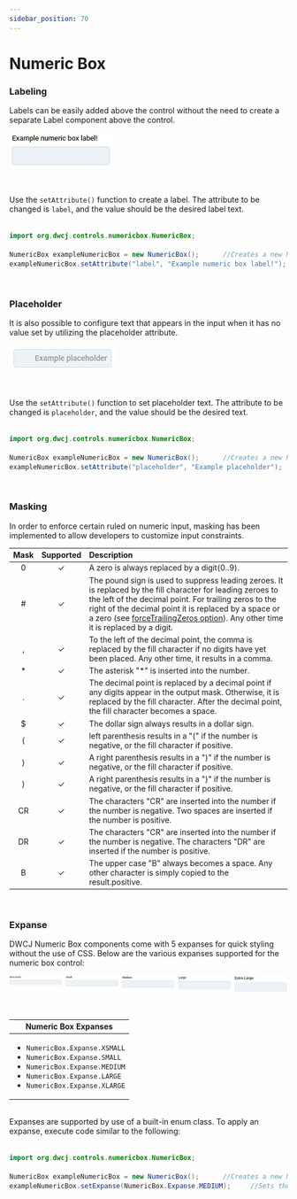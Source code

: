 ```yaml
---
sidebar_position: 70
---
```


# Numeric Box

### Labeling

Labels can be easily added above the control without the need to create a separate Label component above the control. 

<!-- <iframe 
loading="lazy"
src='https://hot.bbx.kitchen/webapp/controlsamples?class=control_demos.numericboxdemos.NumericboxLabel' 
style={{"width": "100%", "height":"170px"}}></iframe> -->

![Numeric box labeling](./_images/numericbox/numericbox_label.jpg)

<br />

Use the `setAttribute()` function to create a label. The attribute to be changed is `label`, and the value should be the desired label text.  <br/><br />

```java
import org.dwcj.controls.numericbox.NumericBox;

NumericBox exampleNumericBox = new NumericBox();      //Creates a new NumericBox
exampleNumericBox.setAttribute("label", "Example numeric box label!");     //Gives the numeric box a label with the provided text
```

<br/>

### Placeholder

It is also possible to configure text that appears in the input when it has no value set by utilizing the placeholder attribute.

<!-- <iframe 
loading="lazy"
src='https://hot.bbx.kitchen/webapp/controlsamples?class=control_demos.numericboxdemos.NumericboxPlaceholder' 
style={{"width": "100%", "height":"170px"}}></iframe> -->

![Numeric box placeholder](./_images/numericbox/numericbox_placeholder.jpg)

<br />

Use the `setAttribute()` function to set placeholder text. The attribute to be changed is `placeholder`, and the value should be the desired text.  <br/><br />

```java
import org.dwcj.controls.numericbox.NumericBox;

NumericBox exampleNumericBox = new NumericBox();      //Creates a new NumericBox
exampleNumericBox.setAttribute("placeholder", "Example placeholder");     //Gives the numeric box a placeholder with the provided text
```

<br/>

### Masking

In order to enforce certain ruled on numeric input, masking has been implemented to allow developers to customize input constraints.

<table>
    <thead>
    <tr>
        <th align="center">Mask</th>
        <th align="center">Supported</th>
        <th align="left">Description</th>
    </tr>
    </thead>
    <tbody>
    <tr>
        <td align="center">0</td>
        <td align="center">✓</td>
        <td align="left">A zero is always replaced by a digit(0..9).</td>
    </tr>
    <tr>
        <td align="center">#</td>
        <td align="center">✓</td>
        <td align="left">The pound sign is used to suppress leading zeroes. It is replaced by the fill character for leading zeroes to the left of the decimal point. For trailing zeros to the right of the decimal point it is replaced by a space or a zero (see <a href="https://basishub.github.io/bbj-masks/docs/api/class/src/NumberMask/NumberMask.js~NumberMask.html" rel="nofollow">forceTrailingZeros option</a>). Any other time it is replaced by a digit.</td>
    </tr>
    <tr>
        <td align="center">,</td>
        <td align="center">✓</td>
        <td align="left">To the left of the decimal point, the comma is replaced by the fill character if no digits have yet been placed. Any other time, it results in a comma.</td>
    </tr>
    <tr>
        <td align="center">*</td>
        <td align="center">✓</td>
        <td align="left">The asterisk "*" is inserted into the number.</td>
    </tr>
    <tr>
        <td align="center">.</td>
        <td align="center">✓</td>
        <td align="left">The decimal point is replaced by a decimal point if any digits appear in the output mask. Otherwise, it is replaced by the fill character. After the decimal point, the fill character becomes a space.</td>
    </tr>
    <tr>
        <td align="center">$</td>
        <td align="center">✓</td>
        <td align="left">The dollar sign always results in a dollar sign.</td>
    </tr>
    <tr>
        <td align="center">(</td>
        <td align="center">✓</td>
        <td align="left">left parenthesis results in a "(" if the number is negative, or the fill character if positive.</td>
    </tr>
    <tr>
        <td align="center">)</td>
        <td align="center">✓</td>
        <td align="left">A right parenthesis results in a ")" if the number is negative, or the fill character if positive.</td>
    </tr>
    <tr>
        <td align="center">)</td>
        <td align="center">✓</td>
        <td align="left">A right parenthesis results in a ")" if the number is negative, or the fill character if positive.</td>
    </tr>
    <tr>
        <td align="center">CR</td>
        <td align="center">✓</td>
        <td align="left">The characters "CR" are inserted into the number if the number is negative. Two spaces are inserted if the number is positive.</td>
    </tr>
    <tr>
        <td align="center">DR</td>
        <td align="center">✓</td>
        <td align="left">The characters "CR" are inserted into the number if the number is negative. The characters "DR" are inserted if the number is positive.</td>
    </tr>
    <tr>
        <td align="center">B</td>
        <td align="center">✓</td>
        <td align="left">The upper case "B" always becomes a space. Any other character is simply copied to the result.positive.</td>
    </tr>
    </tbody>
</table>

<br/>

### Expanse

DWCJ Numeric Box components come with 5 expanses for quick styling without the use of CSS.
Below are the various expanses supported for the numeric box control: <br/>

<!-- <iframe 
loading="lazy"
src='https://hot.bbx.kitchen/webapp/controlsamples?class=control_demos.numericboxdemos.NumericboxExpanses' 
style={{"width": "100%", "height":"125px"}}></iframe> -->

![Numeric box expanses](./_images/numericbox/numericbox_expanses.jpg)

<br/>

|Numeric Box Expanses|
|-|
|<ul><li>```NumericBox.Expanse.XSMALL```</li><li>```NumericBox.Expanse.SMALL```</li><li>```NumericBox.Expanse.MEDIUM```</li><li>```NumericBox.Expanse.LARGE```</li><li>```NumericBox.Expanse.XLARGE```</li></ul>|

<br/>Expanses are supported by use of a built-in enum class. To apply an expanse, execute code similar to the following: <br/><br />

```java
import org.dwcj.controls.numericbox.NumericBox;

NumericBox exampleNumericBox = new NumericBox();      //Creates a new NumericBox
exampleNumericBox.setExpanse(NumericBox.Expanse.MEDIUM);     //Sets the numeric box's expanse to the medium size.
```
